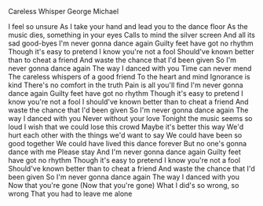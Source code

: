 Careless Whisper
George Michael

I feel so unsure
As I take your hand and lead you to the dance floor
As the music dies, something in your eyes
Calls to mind the silver screen
And all its sad good-byes
I'm never gonna dance again
Guilty feet have got no rhythm
Though it's easy to pretend
I know you're not a fool
Should've known better than to cheat a friend
And waste the chance that I'd been given
So I'm never gonna dance again
The way I danced with you
Time can never mend
The careless whispers of a good friend
To the heart and mind
Ignorance is kind
There's no comfort in the truth
Pain is all you'll find
I'm never gonna dance again
Guilty feet have got no rhythm
Though it's easy to pretend
I know you're not a fool
I should've known better than to cheat a friend
And waste the chance that I'd been given
So I'm never gonna dance again
The way I danced with you
Never without your love
Tonight the music seems so loud
I wish that we could lose this crowd
Maybe it's better this way
We'd hurt each other with the things we'd want to say
We could have been so good together
We could have lived this dance forever
But no one's gonna dance with me
Please stay
And I'm never gonna dance again
Guilty feet have got no rhythm
Though it's easy to pretend
I know you're not a fool
Should've known better than to cheat a friend
And waste the chance that I'd been given
So I'm never gonna dance again
The way I danced with you
Now that you're gone
(Now that you're gone) What I did's so wrong, so wrong
That you had to leave me alone
